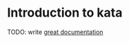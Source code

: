# Introduction to kata

TODO: write [great documentation](http://jacobian.org/writing/great-documentation/what-to-write/)
